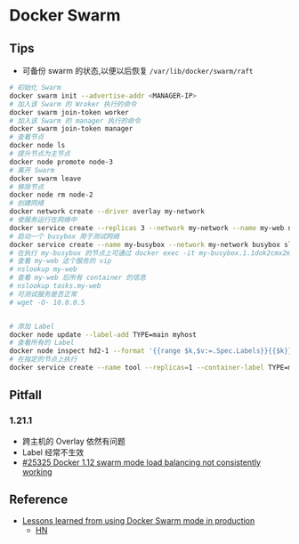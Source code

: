 # Docker Swarm

## Tips

* 可备份 swarm 的状态,以便以后恢复 `/var/lib/docker/swarm/raft`

```bash
# 初始化 Swarm
docker swarm init --advertise-addr <MANAGER-IP>
# 加入该 Swarm 的 Wroker 执行的命令
docker swarm join-token worker
# 加入该 Swarm 的 manager 执行的命令
docker swarm join-token manager
# 查看节点
docker node ls
# 提升节点为主节点
docker node promote node-3
# 离开 Swarm
docker swarm leave
# 移除节点
docker node rm node-2
# 创建网络
docker network create --driver overlay my-network
# 使服务运行在网络中
docker service create --replicas 3 --network my-network --name my-web nginx
# 启动一个 busybox 用于测试网络
docker service create --name my-busybox --network my-network busybox sleep 3000
# 在执行 my-busybox 的节点上可通过 docker exec -it my-busybox.1.1dok2cmx2mln5hbqve8ilnair sh 进入交互
# 查看 my-web 这个服务的 vip
# nslookup my-web
# 查看 my-web 后所有 container 的信息
# nslookup tasks.my-web
# 可测试服务是否正常
# wget -O- 10.0.0.5


# 添加 Label
docker node update --label-add TYPE=main myhost
# 查看所有的 Label
docker node inspect hd2-1 --format '{{range $k,$v:=.Spec.Labels}}{{$k}}={{$v}}{{"\n"}}{{end}}'
# 在指定的节点上执行
docker service create --name tool --replicas=1 --container-label TYPE=main --network=pwork --mount type=bind,src=/data,dst=/data ubuntu bash
```

## Pitfall

### 1.21.1
* 跨主机的 Overlay 依然有问题
* Label 经常不生效
* [#25325 Docker 1.12 swarm mode load balancing not consistently working](https://github.com/docker/docker/issues/25325)


## Reference

* [Lessons learned from using Docker Swarm mode in production](http://blog.bugsnag.com/container-orchestration-with-docker-swarm-mode)
  * [HN](https://news.ycombinator.com/item?id=12508711)
